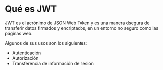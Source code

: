 # Qué es JWT

JWT es el acrónimo de JSON Web Token y es una manera dsegura de transferir datos
firmados y encriptados, en un entorno no seguro como las páginas web.

Algunos de sus usos son los siguientes:

-  Autenticación
-  Autorización
-  Transferencia de información de sesión